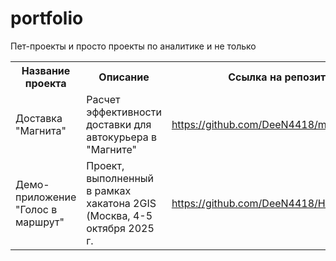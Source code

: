 # portfolio
Пет-проекты и просто проекты по аналитике и не только

<table>
  <tr>
    <th>Название проекта</th>
    <th>Описание</th>
    <th>Ссылка на репозиторий</th>
  </tr>
  <tr>
    <td>Доставка "Магнита"</td>
    <td>Расчет эффективности доставки для автокурьера в "Магните"</td>
    <td><a href="https://github.com/DeeN4418/magnit_delivery.git">https://github.com/DeeN4418/magnit_delivery.git</a></td>
  </tr>
  
  <tr>
    <td>Демо-приложение "Голос в маршрут"</td>
    <td>Проект, выполненный в рамках хакатона 2GIS (Москва, 4-5 октября 2025 г.</td>
    <td><a href="https://github.com/DeeN4418/Hack_2GIS">https://github.com/DeeN4418/Hack_2GIS</a></td>
  </tr>
<!-- <tr>
    <td>Проект 2</td>
    <td>Краткое описание проекта 2</td>
    <td><a href="ссылка_на_репозиторий_проекта_2">GitHub</a></td>
  </tr>
  <tr>
    <td>Проект 3</td>
    <td>Краткое описание проекта 3</td>
    <td><a href="ссылка_на_репозиторий_проекта_3">GitHub</a></td>
  </tr> -->

</table>
